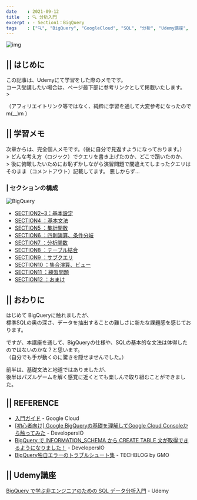 ```yaml
---
date    : 2021-09-12
title   : 🔍 分析入門
excerpt : - Section1：BigQuery
tags    : ["🔍", "BigQuery", "GoogleCloud", "SQL", "分析", "Udemy講座", "基本"]
---
```


![img](https://img-c.udemycdn.com/course/240x135/2394060_adbb_4.jpg)

## || はじめに
この記事は、Udemyにて学習をした際のメモです。<br>
コース受講したい場合は、ページ最下部に参考リンクとして掲載いたします。<br>>


（アフィリエイトリンク等ではなく、純粋に学習を通して大変参考になったのでm(__)m ）



## || 学習メモ
次章からは、完全個人メモです。（後に自分で見返すようになっております。）<br>>
どんな考え方（ロジック）でクエリを書き上げたのか、どこで躓いたのか、<br>>
後に俯瞰したいためにお恥ずかしながら演習問題で間違えてしまったクエリはそのまま（コメントアウト）記載してます。
悪しからず...



### | セクションの構成

![BigQuery](https://cdn-ssl-devio-img.classmethod.jp/wp-content/uploads/2020/09/gcp-eyecatch-bigquery_1200x630.png)

- [SECTION2~3：基本設定](google_bigquery_2_3)
- [SECTION4  ：基本文法](google_bigquery_4)
- [SECTION5  ：集計関数](google_bigquery_5)
- [SECTION6  ：四則演算、条件分岐](google_bigquery_6)
- [SECTION7  ：分析関数](google_bigquery_7)
- [SECTION8  ：テーブル結合](google_bigquery_8)
- [SECTION9  ：サブクエリ](google_bigquery_9)
- [SECTION10 ：集合演算、ビュー](google_bigquery_10)
- [SECTION11 ：練習問題](google_bigquery_11)
- [SECTION12 ：おまけ](google_bigquery_12)



## || おわりに
はじめて BigQueryに触れましたが、<br>
標準SQLの奥の深さ、データを抽出することの難しさに新たな課題感を感じております。<br>

ですが、本講座を通して、BigQueryの仕様や、SQLの基本的な文法は体得したのではないのかな？と思います。<br>
（自分でも手が動くのに驚きを隠せませんでした。）

前半は、基礎文法と地道ではありましたが、<br>
後半はパズルゲームを解く感覚に近くとても楽しんで取り組むことができました。



## || REFERENCE
* [入門ガイド](https://cloud.google.com/bigquery/docs/how-to) - Google Cloud
* [[初心者向け] Google BigQueryの基礎を理解してGoogle Cloud Consoleから触ってみた](https://dev.classmethod.jp/articles/google-bigquery-debut/) - DevelopersIO
* [BigQuery で INFORMATION_SCHEMA から CREATE TABLE 文が取得できるようになりました！](https://dev.classmethod.jp/articles/bigquery-information-schema-get-create-table-ddl/)  - DevelopersIO
* [BigQuery独自エラーのトラブルシュート集](https://techblog.gmo-ap.jp/2020/12/10/bigquery_trouble_shoot/) - TECHBLOG by GMO



## || Udemy講座
[BigQuery で学ぶ非エンジニアのための SQL データ分析入門](https://www.udemy.com/share/102kOc3@Jm55eXaV2GdLXwnNAoEOPHhXUleiQK0EG6JQboecG715rn2_tpL6jBbg8kL1nsqw/) - Udemy


